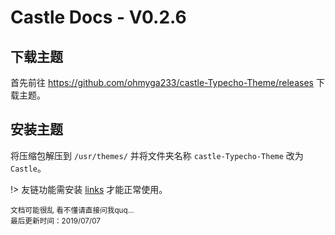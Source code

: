# Castle Docs - V0.2.6

## 下载主题
首先前往 https://github.com/ohmyga233/castle-Typecho-Theme/releases 下载主题。

## 安装主题
将压缩包解压到 `/usr/themes/` 并将文件夹名称 `castle-Typecho-Theme` 改为 `Castle`。

!> 友链功能需安装 [links](http://www.imhan.com/archives/typecho_links_20141214/) 才能正常使用。

<small> 文档可能很乱 看不懂请直接问我quq... <br> 最后更新时间：2019/07/07</small>